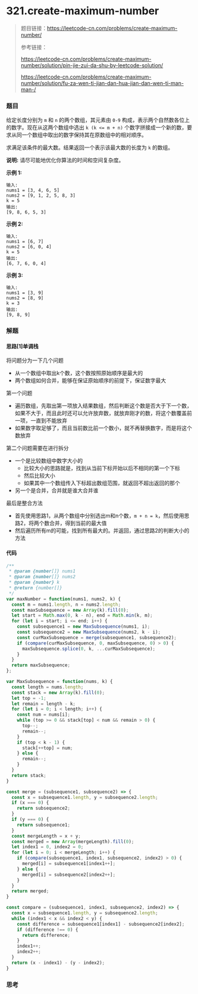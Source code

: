 # 321.create-maximum-number

> 题目链接：https://leetcode-cn.com/problems/create-maximum-number/
>
> 参考链接：
>
> https://leetcode-cn.com/problems/create-maximum-number/solution/pin-jie-zui-da-shu-by-leetcode-solution/
>
> https://leetcode-cn.com/problems/create-maximum-number/solution/fu-za-wen-ti-jian-dan-hua-jian-dan-wen-ti-man-man-/

### 题目

给定长度分别为 `m` 和 `n` 的两个数组，其元素由 `0-9` 构成，表示两个自然数各位上的数字。现在从这两个数组中选出 `k (k <= m + n)` 个数字拼接成一个新的数，要求从同一个数组中取出的数字保持其在原数组中的相对顺序。

求满足该条件的最大数。结果返回一个表示该最大数的长度为 `k` 的数组。

**说明:** 请尽可能地优化你算法的时间和空间复杂度。

**示例 1:**

```
输入:
nums1 = [3, 4, 6, 5]
nums2 = [9, 1, 2, 5, 8, 3]
k = 5
输出:
[9, 8, 6, 5, 3]
```

**示例 2:**

```
输入:
nums1 = [6, 7]
nums2 = [6, 0, 4]
k = 5
输出:
[6, 7, 6, 0, 4]
```

**示例 3:**

```
输入:
nums1 = [3, 9]
nums2 = [8, 9]
k = 3
输出:
[9, 8, 9]
```



### 解题

#### 思路[1]单调栈

将问题分为一下几个问题

* 从一个数组中取出k个数，这个数按照原始顺序是最大的
* 两个数组如何合并，能够在保证原始顺序的前提下，保证数字最大

第一个问题

* 遍历数组，先取出第一项放入结果数组，然后判断这个数是否大于下一个数，如果不大于，而且此时还可以允许放弃数，就放弃刚才的数，将这个数覆盖前一项，一直到不能放弃
* 如果数字取足够了，而且当前数比前一个数小，就不再替换数字，而是将这个数放弃

第二个问题需要在进行拆分

* 一个是比较数组中数字大小的
  * 比较大小的思路就是，找到从当前下标开始以后不相同的第一个下标
  * 然后比较大小
  * 如果其中一个数组传入下标超出数组范围，就返回不超出返回的那个
* 另一个是合并，合并就是谁大合并谁

最后是整合方法

* 首先使用思路1，从两个数组中分别选出m和n个数，`m + n = k`，然后使用思路2，将两个数合并，得到当前的最大值
* 然后遍历所有m的可能，找到所有最大的。并返回，通过思路2的判断大小的方法

#### 代码

```javascript
/**
 * @param {number[]} nums1
 * @param {number[]} nums2
 * @param {number} k
 * @return {number[]}
 */
var maxNumber = function(nums1, nums2, k) {
  const m = nums1.length, n = nums2.length;
  const maxSubsequence = new Array(k).fill(0);
  let start = Math.max(0, k - n), end = Math.min(k, m);
  for (let i = start; i <= end; i++) {
    const subsequence1 = new MaxSubsequence(nums1, i);
    const subsequence2 = new MaxSubsequence(nums2, k - i);
    const curMaxSubsequence = merge(subsequence1, subsequence2);
    if (compare(curMaxSubsequence, 0, maxSubsequence, 0) > 0) {
      maxSubsequence.splice(0, k, ...curMaxSubsequence);
    }
  }
  return maxSubsequence;
};

var MaxSubsequence = function(nums, k) {
  const length = nums.length;
  const stack = new Array(k).fill(0);
  let top = -1;
  let remain = length - k;
  for (let i = 0; i < length; i++) {
    const num = nums[i];
    while (top >= 0 && stack[top] < num && remain > 0) {
      top--;
      remain--;
    }
    if (top < k - 1) {
      stack[++top] = num;
    } else {
      remain--;
    }
  }
  return stack;
}

const merge = (subsequence1, subsequence2) => {
  const x = subsequence1.length, y = subsequence2.length;
  if (x === 0) {
    return subsequence2;
  }
  if (y === 0) {
    return subsequence1;
  }
  const mergeLength = x + y;
  const merged = new Array(mergeLength).fill(0);
  let index1 = 0, index2 = 0;
  for (let i = 0; i < mergeLength; i++) {
    if (compare(subsequence1, index1, subsequence2, index2) > 0) {
      merged[i] = subsequence1[index1++];
    } else {
      merged[i] = subsequence2[index2++];
    }
  }
  return merged;
}

const compare = (subsequence1, index1, subsequence2, index2) => {
  const x = subsequence1.length, y = subsequence2.length;
  while (index1 < x && index2 < y) {
    const difference = subsequence1[index1] - subsequence2[index2];
    if (difference !== 0) {
      return difference;
    }
    index1++;
    index2++;
  }
  return (x - index1) - (y - index2);
}
```



### 思考

